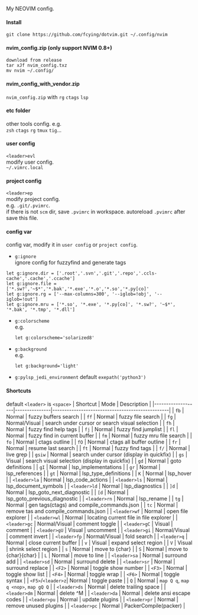 My NEOVIM config.

#### Install
```
git clone https://github.com/fcying/dotvim.git ~/.config/nvim
```

#### nvim_config.zip (only support NVIM 0.8+)
```
download from release
tar xJf nvim_config.txz
mv nvim ~/.config/
```

#### nvim_config_with_vendor.zip
`nvim_config.zip` with `rg` `ctags` `lsp`

#### etc folder
other tools config.  e.g.  
`zsh` `ctags` `rg` `tmux` `tig`...

#### user config
`<leader>evl`  
modify user config.  
`~/.vimrc.local`

#### project config
`<leader>ep`  
modify project config.  
e.g. `.git/.pvimrc`.  
if there is not `scm` dir, save `.pvimrc` in workspace.
autoreload `.pvimrc` after save this file.

#### config var
config var, modify it in `user config` or `project config`.  

* `g:ignore`  
    ignore config for fuzzyfind and generate tags
```
let g:ignore.dir = ['.root','.svn','.git','.repo','.ccls-cache','.cache','.ccache']
let g:ignore.file = ['*.sw?','~$*','*.bak','*.exe','*.o','*.so','*.py[co]'
let g:ignore.rg = ['--max-columns=300', '--iglob=!obj', '--iglob=!out']
let g:ignore.mru = ['*.so', '*.exe', '*.py[co]', '*.sw?', '~$*', '*.bak', '*.tmp', '*.dll']
```

* `g:colorscheme`  
    e.g.  
    ```
    let g:colorscheme='solarized8'
    ```
* `g:background`  
    e.g.  
    ```
    let g:background='light'
    ```

* `g:pylsp_jedi_environment`
    default `exepath('python3')`

#### Shortcuts
default `<leader>` is `<space>`
| Shortcut          | Mode          | Description                                     |
|-------------------|---------------|-------------------------------------------------|
| `fb`              | Normal        | fuzzy buffers search                            |
| `ff`              | Normal        | fuzzy file search                               |
| `fg`              | Normal/Visual | search under cursor or search visual selection  |
| `fh`              | Normal        | fuzzy find help tags                            |
| `fj`              | Normal        | fuzzy find jumplist                             |
| `fl`              | Normal        | fuzzy find in current buffer                    |
| `fm`              | Normal        | fuzzy mru file search                           |
| `fo`              | Normal        | ctags outline                                   |
| `fO`              | Normal        | ctags all buffer outline                        |
| `fr`              | Normal        | resume last search                              |
| `ft`              | Normal        | fuzzy find tags                                 |
| `f/`              | Normal        | live grep                                       |
| `gsiw`            | Normal        | search under cursor (display in quickfix)       |
| `gs`              | Visual        | search visual selection (display in quickfix)   |
| `gd`              | Normal        | goto definitions                                |
| `gI`              | Normal        | lsp_implementations                             |
| `gr`              | Normal        | lsp_references                                  |
| `gt`              | Normal        | lsp_type_definitions                            |
| `K`               | Normal        | lsp_hover                                       |
| `<leader>la`      | Normal        | lsp_code_actions                                |
| `<leader>ls`      | Normal        | lsp_document_symbols                            |
| `<leader>ld`      | Normal        | lsp_diagnostics                                 |
| `]d`              | Normal        | lsp_goto_next_diagnostic                        |
| `[d`              | Normal        | lsp_goto_previous_diagnostic                    |
| `<leader>rn`      | Normal        | lsp_rename                                      |
| `tg`              | Normal        | gen tags(ctags) and compile_commands.json       |
| `tc`              | Normal        | remove tas and compile_commands.json            |
| `<leader>wf`      | Normal        | open file explorer                              |
| `<leader>wl`      | Normal        | locating current file in file explorer          |
| `<leader>gc`      | Normal/Visual | comment toggle                                  |
| `<leader>gC`      | Visual        | comment                                         |
| `<leader>gU`      | Visual        | uncomment                                       |
| `<leader>gi`      | Normal/Visual | comment invert                                  |
| `<leader>fp`      | Normal/Visual | fold search                                     |
| `<leader>q`       | Normal        | close current buffer                            |
| `v`               | Visual        | expand select region                            |
| `V`               | Visual        | shrink select region                            |
| `s`               | Normal        | move to {char}                                  |
| `S`               | Normal        | move to {char}{char}                            |
| `L`               | Normal        | move to line                                    |
| `<leader>sa`      | Normal        | surround add                                    |
| `<leader>sd`      | Normal        | surround delete                                 |
| `<leader>sr`      | Normal        | surround replace                                |
| `<F2>`            | Normal        | toggle show number                              |
| `<F3>`            | Normal        | toggle show list                                |
| `<F4>`            | Normal        | toggle wrap                                     |
| `<F6>`            | Normal        | toggle syntax                                   |
| `<F5>`/`<leader>z`| Normal        | toggle paste                                    |
| `Q`               | Normal        | `map Q q`, `map q <nop>`, `map gQ Q`            |
| `<leader>ds`      | Normal        | delete trailing space                           |
| `<leader>dm`      | Normal        | delete ^M                                       |
| `<leader>da`      | Normal        | delete ansi escape codes                        |
| `<leader>pu`      | Normal        | update plugins                                  |
| `<leader>pr`      | Normal        | remove unused plugins                           |
| `<leader>pc`      | Normal        | PackerCompile(packer)                           |

